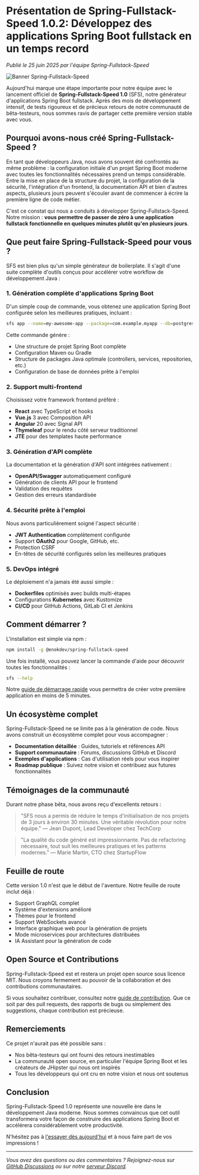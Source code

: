 # Présentation de Spring-Fullstack-Speed 1.0.2: Développez des applications Spring Boot fullstack en un temps record

*Publié le 25 juin 2025 par l'équipe Spring-Fullstack-Speed*

![Banner Spring-Fullstack-Speed](../images/blog-header.jpg)

Aujourd'hui marque une étape importante pour notre équipe avec le lancement officiel de **Spring-Fullstack-Speed 1.0** (SFS), notre générateur d'applications Spring Boot fullstack. Après des mois de développement intensif, de tests rigoureux et de précieux retours de notre communauté de bêta-testeurs, nous sommes ravis de partager cette première version stable avec vous.

## Pourquoi avons-nous créé Spring-Fullstack-Speed ?

En tant que développeurs Java, nous avons souvent été confrontés au même problème : la configuration initiale d'un projet Spring Boot moderne avec toutes les fonctionnalités nécessaires prend un temps considérable. Entre la mise en place de la structure du projet, la configuration de la sécurité, l'intégration d'un frontend, la documentation API et bien d'autres aspects, plusieurs jours peuvent s'écouler avant de commencer à écrire la première ligne de code métier.

C'est ce constat qui nous a conduits à développer Spring-Fullstack-Speed. Notre mission : **vous permettre de passer de zéro à une application fullstack fonctionnelle en quelques minutes plutôt qu'en plusieurs jours**.

## Que peut faire Spring-Fullstack-Speed pour vous ?

SFS est bien plus qu'un simple générateur de boilerplate. Il s'agit d'une suite complète d'outils conçus pour accélérer votre workflow de développement Java :

### 1. Génération complète d'applications Spring Boot

D'un simple coup de commande, vous obtenez une application Spring Boot configurée selon les meilleures pratiques, incluant :

```bash
sfs app --name=my-awesome-app --package=com.example.myapp --db=postgresql --frontend=react
```

Cette commande génère :
- Une structure de projet Spring Boot complète
- Configuration Maven ou Gradle
- Structure de packages Java optimale (controllers, services, repositories, etc.)
- Configuration de base de données prête à l'emploi

### 2. Support multi-frontend

Choisissez votre framework frontend préféré :
- **React** avec TypeScript et hooks
- **Vue.js** 3 avec Composition API
- **Angular** 20 avec Signal API
- **Thymeleaf** pour le rendu côté serveur traditionnel
- **JTE** pour des templates haute performance

### 3. Génération d'API complète

La documentation et la génération d'API sont intégrées nativement :
- **OpenAPI/Swagger** automatiquement configuré
- Génération de clients API pour le frontend
- Validation des requêtes
- Gestion des erreurs standardisée

### 4. Sécurité prête à l'emploi

Nous avons particulièrement soigné l'aspect sécurité :
- **JWT Authentication** complètement configurée
- Support **OAuth2** pour Google, GitHub, etc.
- Protection CSRF
- En-têtes de sécurité configurés selon les meilleures pratiques

### 5. DevOps intégré

Le déploiement n'a jamais été aussi simple :
- **Dockerfiles** optimisés avec builds multi-étapes
- Configurations **Kubernetes** avec Kustomize
- **CI/CD** pour GitHub Actions, GitLab CI et Jenkins

## Comment démarrer ?

L'installation est simple via npm :

```bash
npm install -g @enokdev/spring-fullstack-speed
```

Une fois installé, vous pouvez lancer la commande d'aide pour découvrir toutes les fonctionnalités :

```bash
sfs --help
```

Notre [guide de démarrage rapide](https://spring-fullstack-speed.dev/docs/quick-start) vous permettra de créer votre première application en moins de 5 minutes.

## Un écosystème complet

Spring-Fullstack-Speed ne se limite pas à la génération de code. Nous avons construit un écosystème complet pour vous accompagner :

- **Documentation détaillée** : Guides, tutoriels et références API
- **Support communautaire** : Forums, discussions GitHub et Discord
- **Exemples d'applications** : Cas d'utilisation réels pour vous inspirer
- **Roadmap publique** : Suivez notre vision et contribuez aux futures fonctionnalités

## Témoignages de la communauté

Durant notre phase bêta, nous avons reçu d'excellents retours :

> "SFS nous a permis de réduire le temps d'initialisation de nos projets de 3 jours à environ 30 minutes. Une véritable révolution pour notre équipe."
> — Jean Dupont, Lead Developer chez TechCorp

> "La qualité du code généré est impressionnante. Pas de refactoring nécessaire, tout suit les meilleures pratiques et les patterns modernes."
> — Marie Martin, CTO chez StartupFlow

## Feuille de route

Cette version 1.0 n'est que le début de l'aventure. Notre feuille de route inclut déjà :

- Support GraphQL complet
- Système d'extensions amélioré
- Thèmes pour le frontend
- Support WebSockets avancé
- Interface graphique web pour la génération de projets
- Mode microservices pour architectures distribuées
- IA Assistant pour la génération de code

## Open Source et Contributions

Spring-Fullstack-Speed est et restera un projet open source sous licence MIT. Nous croyons fermement au pouvoir de la collaboration et des contributions communautaires.

Si vous souhaitez contribuer, consultez notre [guide de contribution](https://github.com/tky0065/spring-fullstack-speed/blob/main/docs/contributing.md). Que ce soit par des pull requests, des rapports de bugs ou simplement des suggestions, chaque contribution est précieuse.

## Remerciements

Ce projet n'aurait pas été possible sans :
- Nos bêta-testeurs qui ont fourni des retours inestimables
- La communauté open source, en particulier l'équipe Spring Boot et les créateurs de JHipster qui nous ont inspirés
- Tous les développeurs qui ont cru en notre vision et nous ont soutenus

## Conclusion

Spring-Fullstack-Speed 1.0 représente une nouvelle ère dans le développement Java moderne. Nous sommes convaincus que cet outil transformera votre façon de construire des applications Spring Boot et accélérera considérablement votre productivité.

N'hésitez pas à [l'essayer dès aujourd'hui](https://spring-fullstack-speed.dev/docs/getting-started) et à nous faire part de vos impressions !

---

*Vous avez des questions ou des commentaires ? Rejoignez-nous sur [GitHub Discussions](https://github.com/tky0065/spring-fullstack-speed/discussions) ou sur notre [serveur Discord](https://discord.gg/spring-fullstack-speed).*
